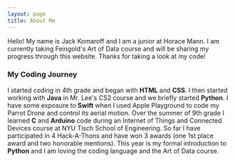 ```yaml
---
layout: page
title: About Me
---
```


Hello! My name is Jack Komaroff and I am a junior at Horace Mann. I am currently taking Feingold's Art of Data course and will be sharing my progress through this website. Thanks for taking a look at my code!

### My Coding Journey

I started coding in 4th grade and began with **HTML** and **CSS**. I then started working with **Java** in Mr. Lee's CS2 course and we briefly started **Python**. I have some exposure to **Swift** when I used Apple Playground to code my Parrot Drone and control its aerial motion. Over the summer of 9th grade I learned **C** and **Arduino** code during an Internet of Things and Connected Devices course at NYU Tisch School of Engineering. So far I have participated in 4 Hack-A-Thons and have won 3 awards (one 1st place award and two honorable mentions). This year is my formal introduction to **Python** and I am loving the coding language and the Art of Data course. 
